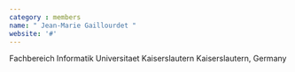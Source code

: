 ```yaml
---
category : members
name: " Jean-Marie Gaillourdet " 
website: '#'
---
```

Fachbereich Informatik
Universitaet Kaiserslautern
Kaiserslautern, Germany

